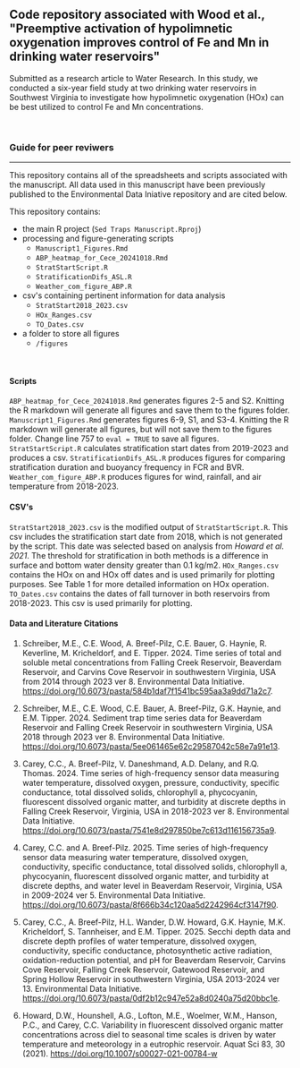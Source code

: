 ## Code repository associated with Wood et al., "Preemptive activation of hypolimnetic oxygenation improves control of Fe and Mn in drinking water reservoirs"

Submitted as a research article to Water Research. In this study, we conducted a six-year field study at two drinking water reservoirs in Southwest Virginia to investigate how hypolimnetic oxygenation (HOx) can be best utilized to control Fe and Mn concentrations.


<br>

### Guide for peer reviwers

---

This repository contains all of the spreadsheets and scripts associated with the manuscript. All data used in this manuscript have been previously published to the Environmental Data Iniative repository and are cited below.

This repository contains:
- the main R project (`Sed Traps Manuscript.Rproj`)
- processing and figure-generating scripts
  - `Manuscript1_Figures.Rmd`
  - `ABP_heatmap_for_Cece_20241018.Rmd`
  - `StratStartScript.R`
  - `StratificationDifs_ASL.R`
  - `Weather_com_figure_ABP.R`
- csv's containing pertinent information for data analysis
  - `StratStart2018_2023.csv`
  - `HOx_Ranges.csv`
  - `TO_Dates.csv`
- a folder to store all figures
  - `/figures`

<br>

#### Scripts

`ABP_heatmap_for_Cece_20241018.Rmd` generates figures 2-5 and S2. Knitting the R markdown will generate all figures and save them to the figures folder. `Manuscript1_Figures.Rmd` generates figures 6-9, S1, and S3-4. Knitting the R markdown will generate all figures, but will not save them to the figures folder. Change line 757 to `eval = TRUE` to save all figures. `StratStartScript.R` calculates stratification start dates from 2019-2023 and produces a csv. `StratificationDifs_ASL.R` produces figures for comparing stratification duration and buoyancy frequency in FCR and BVR. `Weather_com_figure_ABP.R` produces figures for wind, rainfall, and air temperature from 2018-2023.

#### CSV's
`StratStart2018_2023.csv` is the modified output of `StratStartScript.R`. This csv includes the stratification start date from 2018, which is not generated by the script. This date was selected based on analysis from _Howard et al. 2021_. The threshold for stratification in both methods is a difference in surface and bottom water density greater than 0.1 kg/m2. `HOx_Ranges.csv` contains the HOx on and HOx off dates and is used primarily for plotting purposes. See Table 1 for more detailed information on HOx operation. `TO_Dates.csv` contains the dates of fall turnover in both reservoirs from 2018-2023. This csv is used primarily for plotting.

#### Data and Literature Citations

1. Schreiber, M.E., C.E. Wood, A. Breef-Pilz, C.E. Bauer, G. Haynie, R. Keverline, M. Kricheldorf, and E. Tipper. 2024. Time series of total and soluble metal concentrations from Falling Creek Reservoir, Beaverdam Reservoir, and Carvins Cove Reservoir in southwestern Virginia, USA from 2014 through 2023 ver 8. Environmental Data Initiative. https://doi.org/10.6073/pasta/584b1daf7f1541bc595aa3a9dd71a2c7.

2. Schreiber, M.E., C.E. Wood, C.E. Bauer, A. Breef-Pilz, G.K. Haynie, and E.M. Tipper. 2024. Sediment trap time series data for Beaverdam Reservoir and Falling Creek Reservoir in southwestern Virginia, USA 2018 through 2023 ver 8. Environmental Data Initiative. https://doi.org/10.6073/pasta/5ee061465e62c29587042c58e7a91e13.

3. Carey, C.C., A. Breef-Pilz, V. Daneshmand, A.D. Delany, and R.Q. Thomas. 2024. Time series of high-frequency sensor data measuring water temperature, dissolved oxygen, pressure, conductivity, specific conductance, total dissolved solids, chlorophyll a, phycocyanin, fluorescent dissolved organic matter, and turbidity at discrete depths in Falling Creek Reservoir, Virginia, USA in 2018-2023 ver 8. Environmental Data Initiative. https://doi.org/10.6073/pasta/7541e8d297850be7c613d116156735a9.

4. Carey, C.C. and A. Breef-Pilz. 2025. Time series of high-frequency sensor data measuring water temperature, dissolved oxygen, conductivity, specific conductance, total dissolved solids, chlorophyll a, phycocyanin, fluorescent dissolved organic matter, and turbidity at discrete depths, and water level in Beaverdam Reservoir, Virginia, USA in 2009-2024 ver 5. Environmental Data Initiative. https://doi.org/10.6073/pasta/8f666b34c120aa5d2242964cf3147f90.

5. Carey, C.C., A. Breef-Pilz, H.L. Wander, D.W. Howard, G.K. Haynie, M.K. Kricheldorf, S. Tannheiser, and E.M. Tipper. 2025. Secchi depth data and discrete depth profiles of water temperature, dissolved oxygen, conductivity, specific conductance, photosynthetic active radiation, oxidation-reduction potential, and pH for Beaverdam Reservoir, Carvins Cove Reservoir, Falling Creek Reservoir, Gatewood Reservoir, and Spring Hollow Reservoir in southwestern Virginia, USA 2013-2024 ver 13. Environmental Data Initiative. https://doi.org/10.6073/pasta/0df2b12c947e52a8d0240a75d20bbc1e.

6. Howard, D.W., Hounshell, A.G., Lofton, M.E., Woelmer, W.M., Hanson, P.C., and Carey, C.C. Variability in fluorescent dissolved organic matter concentrations across diel to seasonal time scales is driven by water temperature and meteorology in a eutrophic reservoir. Aquat Sci 83, 30 (2021). https://doi.org/10.1007/s00027-021-00784-w
